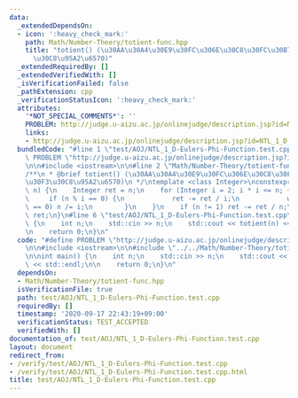 ```yaml
---
data:
  _extendedDependsOn:
  - icon: ':heavy_check_mark:'
    path: Math/Number-Theory/totient-func.hpp
    title: "totient() (\u30AA\u30A4\u30E9\u30FC\u306E\u30C8\u30FC\u30B7\u30A7\u30F3\
      \u30C8\u95A2\u6570)"
  _extendedRequiredBy: []
  _extendedVerifiedWith: []
  _isVerificationFailed: false
  _pathExtension: cpp
  _verificationStatusIcon: ':heavy_check_mark:'
  attributes:
    '*NOT_SPECIAL_COMMENTS*': ''
    PROBLEM: http://judge.u-aizu.ac.jp/onlinejudge/description.jsp?id=NTL_1_D
    links:
    - http://judge.u-aizu.ac.jp/onlinejudge/description.jsp?id=NTL_1_D
  bundledCode: "#line 1 \"test/AOJ/NTL_1_D-Eulers-Phi-Function.test.cpp\"\n#define\
    \ PROBLEM \"http://judge.u-aizu.ac.jp/onlinejudge/description.jsp?id=NTL_1_D\"\
    \n\n#include <iostream>\n\n#line 2 \"Math/Number-Theory/totient-func.hpp\"\n\n\
    /**\n * @brief totient() (\u30AA\u30A4\u30E9\u30FC\u306E\u30C8\u30FC\u30B7\u30A7\
    \u30F3\u30C8\u95A2\u6570)\n */\ntemplate <class Integer>\nconstexpr Integer totient(Integer\
    \ n) {\n    Integer ret = n;\n    for (Integer i = 2; i * i <= n; ++i) {\n   \
    \     if (n % i == 0) {\n            ret -= ret / i;\n            while (n % i\
    \ == 0) n /= i;\n        }\n    }\n    if (n != 1) ret -= ret / n;\n    return\
    \ ret;\n}\n#line 6 \"test/AOJ/NTL_1_D-Eulers-Phi-Function.test.cpp\"\n\nint main()\
    \ {\n    int n;\n    std::cin >> n;\n    std::cout << totient(n) << std::endl;\n\
    \n    return 0;\n}\n"
  code: "#define PROBLEM \"http://judge.u-aizu.ac.jp/onlinejudge/description.jsp?id=NTL_1_D\"\
    \n\n#include <iostream>\n\n#include \"../../Math/Number-Theory/totient-func.hpp\"\
    \n\nint main() {\n    int n;\n    std::cin >> n;\n    std::cout << totient(n)\
    \ << std::endl;\n\n    return 0;\n}\n"
  dependsOn:
  - Math/Number-Theory/totient-func.hpp
  isVerificationFile: true
  path: test/AOJ/NTL_1_D-Eulers-Phi-Function.test.cpp
  requiredBy: []
  timestamp: '2020-09-17 22:43:19+09:00'
  verificationStatus: TEST_ACCEPTED
  verifiedWith: []
documentation_of: test/AOJ/NTL_1_D-Eulers-Phi-Function.test.cpp
layout: document
redirect_from:
- /verify/test/AOJ/NTL_1_D-Eulers-Phi-Function.test.cpp
- /verify/test/AOJ/NTL_1_D-Eulers-Phi-Function.test.cpp.html
title: test/AOJ/NTL_1_D-Eulers-Phi-Function.test.cpp
---
```

